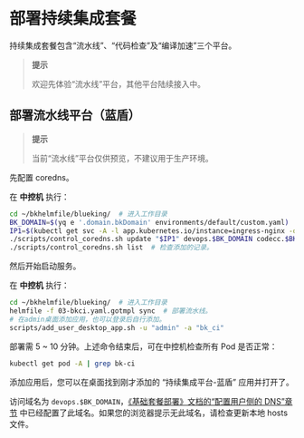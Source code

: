 # 部署持续集成套餐
持续集成套餐包含“流水线”、“代码检查”及“编译加速”三个平台。

>**提示**
>
>欢迎先体验“流水线”平台，其他平台陆续接入中。

## 部署流水线平台（蓝盾）
>**提示**
>
>当前“流水线”平台仅供预览，不建议用于生产环境。

先配置 coredns。

在 **中控机** 执行：
``` bash
cd ~/bkhelmfile/blueking/  # 进入工作目录
BK_DOMAIN=$(yq e '.domain.bkDomain' environments/default/custom.yaml)  # 从自定义配置中提取, 也可自行赋值
IP1=$(kubectl get svc -A -l app.kubernetes.io/instance=ingress-nginx -o jsonpath='{.items[0].spec.clusterIP}')
./scripts/control_coredns.sh update "$IP1" devops.$BK_DOMAIN codecc.$BK_DOMAIN bktbs.$BK_DOMAIN
./scripts/control_coredns.sh list  # 检查添加的记录。
```

然后开始启动服务。

在 **中控机** 执行：
``` bash
cd ~/bkhelmfile/blueking/  # 进入工作目录
helmfile -f 03-bkci.yaml.gotmpl sync  # 部署流水线。
# 在admin桌面添加应用，也可以登录后自行添加。
scripts/add_user_desktop_app.sh -u "admin" -a "bk_ci"
```
部署需 5 ~ 10 分钟。上述命令结束后，可在中控机检查所有 Pod 是否正常：
``` bash
kubectl get pod -A | grep bk-ci
```
添加应用后，您可以在桌面找到刚才添加的 “持续集成平台-蓝盾” 应用并打开了。

访问域名为 `devops.$BK_DOMAIN`，[《基础套餐部署》文档的“配置用户侧的 DNS”章节](install-bkce.md#hosts-in-user-pc) 中已经配置了此域名。如果您的浏览器提示无此域名，请检查更新本地 hosts 文件。
